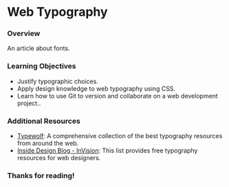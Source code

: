 # Web Typography

### Overview

An article about fonts.

### Learning Objectives

- Justify typographic choices.
- Apply design knowledge to web typography using CSS.
- Learn how to use Git to version and collaborate on a web development project..

### Additional Resources

- [Typewolf](https://www.typewolf.com/resources): A comprehensive collection of the best typography resources from around the web.
- [Inside Design Blog - InVision](https://www.invisionapp.com/inside-design/free-typography-resources/): This list provides free typography resources for web designers.

### Thanks for reading!
